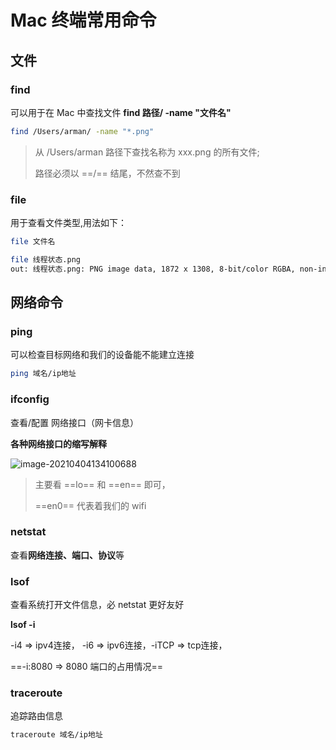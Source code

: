 # Mac 终端常用命令

## 文件

### find 





可以用于在 Mac 中查找文件  **find 路径/ -name "文件名"**

```bash
find /Users/arman/ -name "*.png"
```

> 从 /Users/arman 路径下查找名称为 xxx.png 的所有文件;
>
> 路径必须以 ==/== 结尾，不然查不到

### file

用于查看文件类型,用法如下：

```bash
file 文件名
```

```bash
file 线程状态.png
out: 线程状态.png: PNG image data, 1872 x 1308, 8-bit/color RGBA, non-interlaced
```

## 网络命令

### ping

可以检查目标网络和我们的设备能不能建立连接

```bash
ping 域名/ip地址
```

### ifconfig

查看/配置 网络接口（网卡信息）

**各种网络接口的缩写解释**

![image-20210404134100688](https://gitee.com/tograk/picgop/raw/master/img/image-20210404134100688.png)

> 主要看 ==lo== 和 ==en== 即可，
>
> ==en0== 代表着我们的 wifi



### netstat

查看**网络连接、端口、协议**等



### lsof

查看系统打开文件信息，必 netstat 更好友好

**lsof -i**

-i4 => ipv4连接， -i6 => ipv6连接，-iTCP => tcp连接，

==-i:8080 => 8080 端口的占用情况==

### traceroute

追踪路由信息

```bash
traceroute 域名/ip地址
```






















